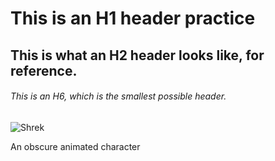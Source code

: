 # This is an H1 header practice
## This is what an H2 header looks like, for reference.
###### This is an H6, which is the smallest possible header.

![Shrek](https://imgs.search.brave.com/l_YVwi9Joj6HLPKyqqjovfdHiOeWLd_xtdaLpcO-Zrg/rs:fit:1200:1080:1/g:ce/aHR0cHM6Ly9pbWFn/ZXMubWV0YWRhdGEu/c2t5LmNvbS9wZC1p/bWFnZS85MWVlZGU5/ZC1jNGMzLTQ1ZWEt/YTJiYy1iYWQ3MWY5/NGYzMmQvMTYtOQ)

An obscure animated character

